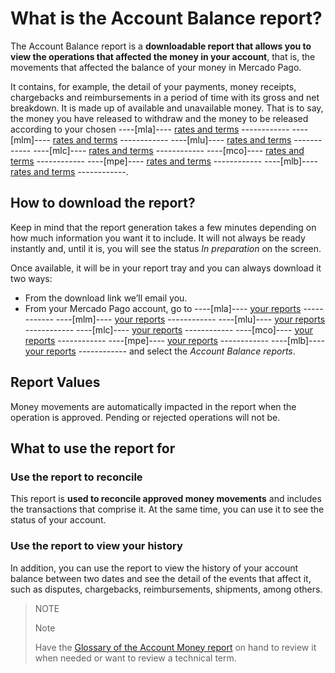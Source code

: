 
# What is the Account Balance report?


The Account Balance report is a **downloadable report that allows you to view the operations that affected the money in your account**, that is, the movements that affected the balance of your money in Mercado Pago.

It contains, for example, the detail of your payments, money receipts, chargebacks and reimbursements in a period of time with its gross and net breakdown. It is made up of available and unavailable money. That is to say, the money you have released to withdraw and the money to be released according to your chosen ----[mla]---- [rates and terms](https://www.mercadopago.com.ar/settings/release-options) ------------ ----[mlm]---- [rates and terms](https://www.mercadopago.com.mx/settings/release-options) ------------ ----[mlu]---- [rates and terms](https://www.mercadopago.com.uy/settings/release-options) ------------ ----[mlc]---- [rates and terms](https://www.mercadopago.com.cl/settings/release-options) ------------ ----[mco]---- [rates and terms](https://www.mercadopago.com.co/settings/release-options) ------------ ----[mpe]---- [rates and terms](https://www.mercadopago.com.pe/settings/release-options) ------------ ----[mlb]---- [rates and terms](https://www.mercadopago.com.br/settings/release-options) ------------.

## How to download the report?

Keep in mind that the report generation takes a few minutes depending on how much information you want it to include. It will not always be ready instantly and, until it is, you will see the status *In preparation* on the screen.
 
Once available, it will be in your report tray and you can always download it two ways:

* From the download link we’ll email you.
* From your Mercado Pago account, go to ----[mla]---- [your reports](https://www.mercadopago.com.ar/balance/reports?page=1#!/settlement-report) ------------ ----[mlm]---- [your reports](https://www.mercadopago.com.mx/balance/reports?page=1#!/settlement-report) ------------ ----[mlu]---- [your reports](https://www.mercadopago.com.uy/balance/reports?page=1#!/settlement-report) ------------ ----[mlc]---- [your reports](https://www.mercadopago.cl/balance/reports?page=1#!/settlement-report) ------------ ----[mco]---- [your reports](https://www.mercadopago.com.co/balance/reports?page=1#!/settlement-report) ------------ ----[mpe]---- [your reports](https://www.mercadopago.com.pe/balance/reports?page=1#!/settlement-report) ------------ ----[mlb]---- [your reports](https://www.mercadopago.com.br/balance/reports?page=1#!/settlement-report) ------------ and select the *Account Balance reports*.


## Report Values

Money movements are automatically impacted in the report when the operation is approved. Pending or rejected operations will not be.

## What to use the report for 

### Use the report to reconcile

This report is **used to reconcile approved money movements** and includes the transactions that comprise it. At the same time, you can use it to see the status of your account.

### Use the report to view your history

In addition, you can use the report to view the history of your account balance between two dates and see the detail of the events that affect it, such as disputes, chargebacks, reimbursements, shipments, among others.

> NOTE
>
> Note
>
> Have the [Glossary of the Account Money report](https://www.mercadopago[FAKER][URL][DOMAIN]/developers/en/guides/additional-content/reports/account-money/glossary) on hand to review it when needed or want to review a technical term.